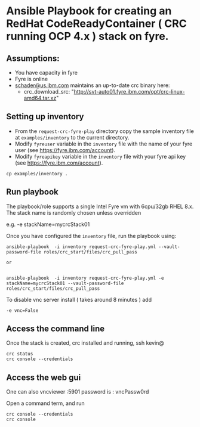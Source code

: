 # Ansible Playbook for creating an RedHat CodeReadyContainer ( CRC running OCP 4.x ) stack on fyre.

## Assumptions:

 - You have capacity in fyre
 - Fyre is online
 - schader@us.ibm.com maintains an up-to-date crc binary here:
   - crc_download_src: "http://svt-auto01.fyre.ibm.com/opt/crc-linux-amd64.tar.xz"

## Setting up inventory

- From the `request-crc-fyre-play` directory copy the sample inventory file at `examples/inventory` to the  current directory.
- Modify `fyreuser` variable in the `inventory` file with the name of your fyre user (see https://fyre.ibm.com/account).
- Modify `fyreapikey` variable in the `inventory` file  with your fyre api key (see https://fyre.ibm.com/account).

```
cp examples/inventory .
```

## Run playbook

The playbook/role supports a single Intel Fyre vm with 6cpu/32gb RHEL 8.x.  The stack name is randomly chosen unless overridden

e.g. -e stackName=mycrcStack01


Once you have configured the `inventory` file, run the playbook using:

```
ansible-playbook  -i inventory request-crc-fyre-play.yml --vault-password-file roles/crc_start/files/crc_pull_pass

or


ansible-playbook  -i inventory request-crc-fyre-play.yml -e stackName=mycrcStack01 --vault-password-file roles/crc_start/files/crc_pull_pass
```

To disable vnc server install ( takes around 8 minutes ) add
``` 
-e vnc=False
```

## Access the command line

Once the stack is created, crc installed and running, ssh kevin@<stack name FQDN>

```
crc status
crc console --credentials
```

## Access the web gui 

One can also vncviewer <stackname FQDN>:5901
password is : vncPassw0rd

Open a command term, and run

```
crc console --credentials
crc console
```
